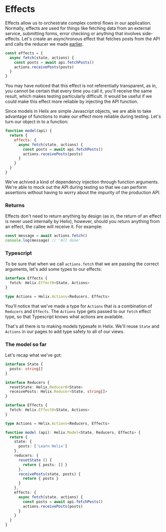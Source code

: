# Effects

Effects allow us to orchestrate complex control flows in our application. Normally, effects are used for things like fetching data from an external service, submitting forms, error checking or anything that involves side-effects. Let's create an asynchronous effect that fetches posts from the API and calls the reducer we made [earlier](./Reducers.md).

```javascript
const effects = {
  async fetch(state, actions) {
    const posts = await api.fetchPosts()
    actions.receivePosts(posts)
  }
}
```

You may have noticed that this effect is not referentially transparent, as in, you cannot be certain that every time you call it, you'll receive the same result, which makes testing particularly difficult. It would be useful if we could make this effect more reliable by injecting the API function.

Since models in Helix are simple Javascript objects, we are able to take advantage of functions to make our effect more reliable during testing. Let's turn our object in to a function: 

```javascript
function model(api) {
  return {
    effects: {
      async fetch(state, actions) {
        const posts = await api.fetchPosts()
        actions.receivePosts(posts)
      }
    }
  }
}
```

We've achived a kind of dependency injection through function arguments. We're able to mock out the API during testing so that we can perform assertions without having to worry about the impurity of the production API.

### Returns

Effects don't need to return anything by design (as in, the return of an effect is never used internally by Helix), however, should you return anything from an effect, the callee will receive it. For example:

```javascript
const message = await actions.fetch()
console.log(message) // 'All done'
```

### Typescript

To be sure that when we call `actions.fetch` that we are passing the correct arguments, let's add some types to our effects:

```typescript
interface Effects {
  fetch: Helix.Effect0<State, Actions>
}

type Actions = Helix.Actions<Reducers, Effects>
```

You'll notice that we've made a type for `Actions` that is a combination of `Reducers` and `Effects`. The `Actions` type gets passed to our `fetch` effect type, so that Typescript knows what actions are available.

That's all there is to making models typesafe in Helix. We'll reuse `State` and `Actions` in our pages to add type safety to all of our views.

### The model so far

Let's recap what we've got:

```typescript
interface State {
  posts: string[]
}

interface Reducers {
  resetState: Helix.Reducer0<State>
  receivePosts: Helix.Reducer<State, string[]>
}

interface Effects {
  fetch: Helix.Effect0<State, Actions>
}

type Actions = Helix.Actions<Reducers, Effects>

function model (api): Helix.Model<State, Reducers, Effects> {
  return {
    state: {
      posts: ['Learn Helix']
    },
    reducers: {
      resetState () {
        return { posts: [] }
      },
      receivePosts(state, posts) {
        return { posts }
      }
    },
    effects: {
      async fetch(state, actions) {
        const posts = await api.fetchPosts()
        actions.receivePosts(posts)
      }
    }
  }
}
```
